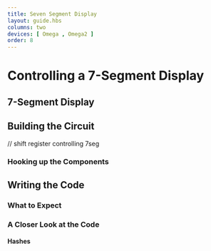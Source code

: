 ```yaml
---
title: Seven Segment Display
layout: guide.hbs
columns: two
devices: [ Omega , Omega2 ]
order: 8
---
```


# Controlling a 7-Segment Display



<!-- {{!insert 'seven-segment'}} -->
## 7-Segment Display





## Building the Circuit

// shift register controlling 7seg

### Hooking up the Components



## Writing the Code

### What to Expect


### A Closer Look at the Code

#### Hashes

